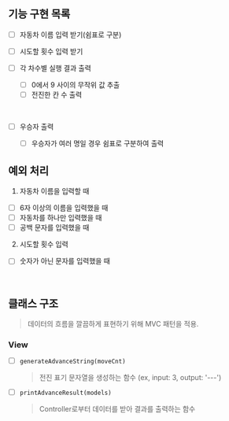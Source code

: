 ## 기능 구현 목록

- [ ] 자동차 이름 입력 받기(쉼표로 구분)

- [ ] 시도할 횟수 입력 받기

- [ ] 각 차수별 실행 결과 출력
  - [ ] 0에서 9 사이의 무작위 값 추출
  - [ ] 전진한 칸 수 출력
  
</br>

- [ ] 우승자 출력
  - [ ] 우승자가 여러 명일 경우 쉼표로 구분하여 출력


## 예외 처리
1. 자동차 이름을 입력할 때
- [ ] 6자 이상의 이름을 입력했을 때
- [ ] 자동차를 하나만 입력했을 때
- [ ] 공백 문자를 입력했을 때

2. 시도할 횟수 입력
- [ ] 숫자가 아닌 문자를 입력했을 때

<br/>

## 클래스 구조
> 데이터의 흐름을 깔끔하게 표현하기 위해 MVC 패턴을 적용.

### View
- [ ] `generateAdvanceString(moveCnt)`
  > 전진 표기 문자열을 생성하는 함수 (ex, input: 3, output: '---')
- [ ] `printAdvanceResult(models)`
  > Controller로부터 데이터를 받아 결과를 출력하는 함수